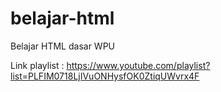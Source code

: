 # belajar-html
Belajar HTML dasar WPU

Link playlist : https://www.youtube.com/playlist?list=PLFIM0718LjIVuONHysfOK0ZtiqUWvrx4F
